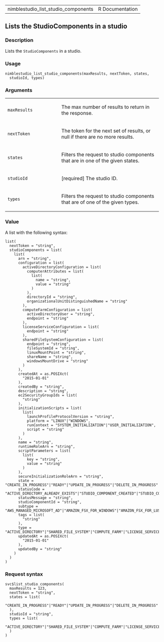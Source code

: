 <table style="width: 100%;">
<tbody>
<tr class="odd">
<td>nimblestudio_list_studio_components</td>
<td style="text-align: right;">R Documentation</td>
</tr>
</tbody>
</table>

## Lists the StudioComponents in a studio

### Description

Lists the `StudioComponents` in a studio.

### Usage

    nimblestudio_list_studio_components(maxResults, nextToken, states,
      studioId, types)

### Arguments

<table>
<colgroup>
<col style="width: 35%" />
<col style="width: 65%" />
</colgroup>
<tbody>
<tr class="odd">
<td><code
id="nimblestudio_list_studio_components_:_maxResults">maxResults</code></td>
<td><p>The max number of results to return in the response.</p></td>
</tr>
<tr class="even">
<td><code
id="nimblestudio_list_studio_components_:_nextToken">nextToken</code></td>
<td><p>The token for the next set of results, or null if there are no
more results.</p></td>
</tr>
<tr class="odd">
<td><code
id="nimblestudio_list_studio_components_:_states">states</code></td>
<td><p>Filters the request to studio components that are in one of the
given states.</p></td>
</tr>
<tr class="even">
<td><code
id="nimblestudio_list_studio_components_:_studioId">studioId</code></td>
<td><p>[required] The studio ID.</p></td>
</tr>
<tr class="odd">
<td><code
id="nimblestudio_list_studio_components_:_types">types</code></td>
<td><p>Filters the request to studio components that are of one of the
given types.</p></td>
</tr>
</tbody>
</table>

### Value

A list with the following syntax:

    list(
      nextToken = "string",
      studioComponents = list(
        list(
          arn = "string",
          configuration = list(
            activeDirectoryConfiguration = list(
              computerAttributes = list(
                list(
                  name = "string",
                  value = "string"
                )
              ),
              directoryId = "string",
              organizationalUnitDistinguishedName = "string"
            ),
            computeFarmConfiguration = list(
              activeDirectoryUser = "string",
              endpoint = "string"
            ),
            licenseServiceConfiguration = list(
              endpoint = "string"
            ),
            sharedFileSystemConfiguration = list(
              endpoint = "string",
              fileSystemId = "string",
              linuxMountPoint = "string",
              shareName = "string",
              windowsMountDrive = "string"
            )
          ),
          createdAt = as.POSIXct(
            "2015-01-01"
          ),
          createdBy = "string",
          description = "string",
          ec2SecurityGroupIds = list(
            "string"
          ),
          initializationScripts = list(
            list(
              launchProfileProtocolVersion = "string",
              platform = "LINUX"|"WINDOWS",
              runContext = "SYSTEM_INITIALIZATION"|"USER_INITIALIZATION",
              script = "string"
            )
          ),
          name = "string",
          runtimeRoleArn = "string",
          scriptParameters = list(
            list(
              key = "string",
              value = "string"
            )
          ),
          secureInitializationRoleArn = "string",
          state = "CREATE_IN_PROGRESS"|"READY"|"UPDATE_IN_PROGRESS"|"DELETE_IN_PROGRESS"|"DELETED"|"DELETE_FAILED"|"CREATE_FAILED"|"UPDATE_FAILED",
          statusCode = "ACTIVE_DIRECTORY_ALREADY_EXISTS"|"STUDIO_COMPONENT_CREATED"|"STUDIO_COMPONENT_UPDATED"|"STUDIO_COMPONENT_DELETED"|"ENCRYPTION_KEY_ACCESS_DENIED"|"ENCRYPTION_KEY_NOT_FOUND"|"STUDIO_COMPONENT_CREATE_IN_PROGRESS"|"STUDIO_COMPONENT_UPDATE_IN_PROGRESS"|"STUDIO_COMPONENT_DELETE_IN_PROGRESS"|"INTERNAL_ERROR",
          statusMessage = "string",
          studioComponentId = "string",
          subtype = "AWS_MANAGED_MICROSOFT_AD"|"AMAZON_FSX_FOR_WINDOWS"|"AMAZON_FSX_FOR_LUSTRE"|"CUSTOM",
          tags = list(
            "string"
          ),
          type = "ACTIVE_DIRECTORY"|"SHARED_FILE_SYSTEM"|"COMPUTE_FARM"|"LICENSE_SERVICE"|"CUSTOM",
          updatedAt = as.POSIXct(
            "2015-01-01"
          ),
          updatedBy = "string"
        )
      )
    )

### Request syntax

    svc$list_studio_components(
      maxResults = 123,
      nextToken = "string",
      states = list(
        "CREATE_IN_PROGRESS"|"READY"|"UPDATE_IN_PROGRESS"|"DELETE_IN_PROGRESS"|"DELETED"|"DELETE_FAILED"|"CREATE_FAILED"|"UPDATE_FAILED"
      ),
      studioId = "string",
      types = list(
        "ACTIVE_DIRECTORY"|"SHARED_FILE_SYSTEM"|"COMPUTE_FARM"|"LICENSE_SERVICE"|"CUSTOM"
      )
    )

